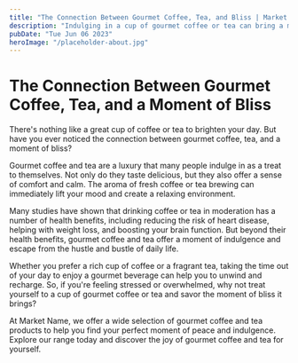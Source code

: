 ```yaml
---
title: "The Connection Between Gourmet Coffee, Tea, and Bliss | Market Name"
description: "Indulging in a cup of gourmet coffee or tea can bring a moment of bliss. Explore the connection between gourmet coffee, tea, and happiness in this post from Market Name."
pubDate: "Tue Jun 06 2023"
heroImage: "/placeholder-about.jpg"
---
```


# The Connection Between Gourmet Coffee, Tea, and a Moment of Bliss

There&#39;s nothing like a great cup of coffee or tea to brighten your day. But have you ever noticed the connection between gourmet coffee, tea, and a moment of bliss?

Gourmet coffee and tea are a luxury that many people indulge in as a treat to themselves. Not only do they taste delicious, but they also offer a sense of comfort and calm. The aroma of fresh coffee or tea brewing can immediately lift your mood and create a relaxing environment.

Many studies have shown that drinking coffee or tea in moderation has a number of health benefits, including reducing the risk of heart disease, helping with weight loss, and boosting your brain function. But beyond their health benefits, gourmet coffee and tea offer a moment of indulgence and escape from the hustle and bustle of daily life.

Whether you prefer a rich cup of coffee or a fragrant tea, taking the time out of your day to enjoy a gourmet beverage can help you to unwind and recharge. So, if you&#39;re feeling stressed or overwhelmed, why not treat yourself to a cup of gourmet coffee or tea and savor the moment of bliss it brings?

At Market Name, we offer a wide selection of gourmet coffee and tea products to help you find your perfect moment of peace and indulgence. Explore our range today and discover the joy of gourmet coffee and tea for yourself.